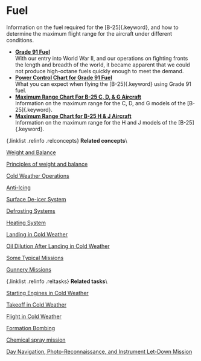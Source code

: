 
Fuel
====

Information on the fuel required for the [B-25]{.keyword}, and how to
determine the maximum flight range for the aircraft under different
conditions.

-   **[Grade 91 Fuel](../topics/grade_91_fuel.md)**\
    With our entry into World War II, and our operations on fighting
    fronts the length and breadth of the world, it became apparent that
    we could not produce high-octane fuels quickly enough to meet the
    demand.
-   **[Power Control Chart for Grade 91
    Fuel](../topics/power_control_chart_for_grade_91_fuel.md)**\
    What you can expect when flying the [B-25]{.keyword} using Grade 91
    fuel.
-   **[Maximum Range Chart For B-25 C, D, & G
    Aircraft](../topics/maximum_range_chart_for_b_25_c_d_and_g_aircraft.md)**\
    Information on the maximum range for the C, D, and G models of the
    [B-25]{.keyword}.
-   **[Maximum Range Chart for B-25 H & J
    Aircraft](../topics/maximum_range_chart_for_b_25_h_and_j_aircraft.md)**\
    Information on the maximum range for the H and J models of the
    [B-25]{.keyword}.

 {.linklist .relinfo .relconcepts}
**Related concepts**\

<div>

[Weight and
Balance](../topics/WeightAndBalance.md "The day when a pilot flew by guesswork is past. One by one the decisions that were made by intuition, hunches, and guesswork have been taken over by an orderly system based on knowledge and understanding. Invariably this has resulted in greater safety and operating efficiency.")

</div>

<div>

[Principles of weight and
balance](../topics/PrinciplesOfWeightAndBalance.md "Understanding proper balance and the center of gravity of a B-25, and how to correctly determine the total weight and its distribution on board the aircraft.")

</div>

<div>

[Cold Weather
Operations](../topics/cold_weather_operations.md "Cold weather operations bring visions of long arctic nights, glaciers, Eskimos, and stories you have heard of the Far North.")

</div>

<div>

[Anti-Icing](../topics/anti_icing.md "Emergency provision is made to prevent ice formation on the propellers, and on the bombsight window by an alcohol anti-icing system.")

</div>

<div>

[Surface De-icer
System](../topics/surface_de_icer_system.md "The location and scenarios for using the de-icing systems on you B-25.")

</div>

<div>

[Defrosting
Systems](../topics/defrosting_systems.md "Where the desfrosting systems are located across the B-25.")

</div>

<div>

[Heating
System](../topics/heating_system.md "The airplane has two independent heating systems; one for heating the navigator's, pilot's, and bombardier's compartments, the other for heating the radio operator's compartment and the interior of the fuselage aft of it.")

</div>

<div>

[Landing in Cold
Weather](../topics/landing_in_cold_weather.md "Practical tips on what to know when landing your B-25 in cold weather flying conditions.")

</div>

<div>

[Oil Dilution After Landing in Cold
Weather](../topics/oil_dilution_after_landing_in_cold_weather.md "To obtain sufficient dilution of the oil to facilitate starting, allow the engine to cool either by idling or stopping after flight, before dilution begins.")

</div>

<div>

[Some Typical
Missions](../topics/some_typical_missions.md "The types of practice missions you can expect when learning the B-25.")

</div>

<div>

[Gunnery
Missions](../topics/gunnery_missions.md "In this and all ensuing gunnery missions when both ground and water targets are used, extreme care must be exercised to see that the field of fire is clear of other planes.")

</div>


 {.linklist .relinfo .reltasks}
**Related tasks**\

<div>

[Starting Engines in Cold
Weather](../topics/starting_engines_in_cold_weather.md "A checklist to ensure that your engines will start and work properly in cold weather conditions.")

</div>

<div>

[Takeoff in Cold
Weather](../topics/takeoff_in_cold_weather.md "Short checklist on what to look for when attempting to take off during cold weather conditions.")

</div>

<div>

[Flight in Cold
Weather](../topics/flight_in_cold_weather.md "Your anti-icing and de-icing equipment is primarily intended as a means of getting you out of icing levels.")

</div>

<div>

[Formation
Bombing](../topics/formation_bombing.md "This is a day, 6-ship formation bombing mission.")

</div>

<div>

[Chemical spray
mission](../topics/ChemicalSprayMission.md "Background and expectations on the chemical spray missions.")

</div>

<div>

[Day Navigation, Photo-Reconnaissance, and Instrument Let-Down
Mission](../topics/day_navigation_photo_reconnaissance_and_instrument_let_down_mission.md "How this mission works and what's expected of every crew member.")

</div>


